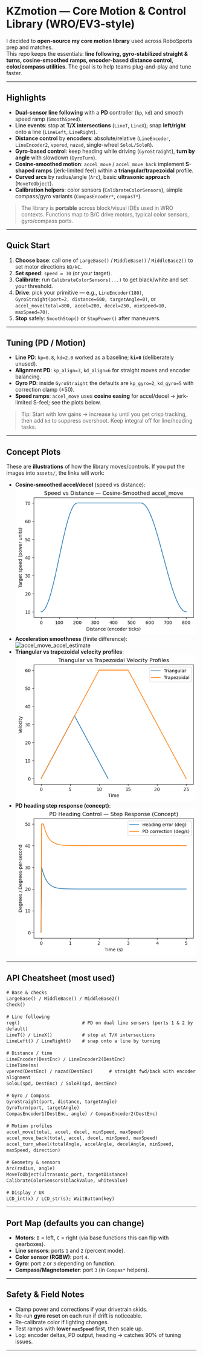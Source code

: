 # KZmotion — Core Motion & Control Library (WRO/EV3-style)

I decided to **open-source my core motion library** used across RoboSports prep and matches.  
This repo keeps the essentials: **line following, gyro-stabilized straight & turns, cosine-smoothed ramps, encoder-based distance control, color/compass utilities**. The goal is to help teams plug-and-play and tune faster.

---

## Highlights

- **Dual-sensor line following** with a **PD** controller (`kp`, `kd`) and smooth speed ramp (`SmoothSpeed`).
- **Line events**: stop at **T/X intersections** (`LineT`, `LineX`); snap **left/right** onto a line (`LineLeft`, `LineRight`).
- **Distance control** by **encoders**: absolute/relative (`LineEncoder`, `LineEncoder2`, `vpered`, `nazad`, single-wheel `SoloL/SoloR`).
- **Gyro-based control**: keep heading while driving (`GyroStraight`), **turn by angle** with slowdown (`GyroTurn`).
- **Cosine-smoothed motion**: `accel_move` / `accel_move_back` implement **S-shaped ramps** (jerk-limited feel) within a **triangular/trapezoidal** profile.
- **Curved arcs** by radius/angle (`Arc`), basic **ultrasonic approach** (`MoveToObject`).
- **Calibration helpers**: color sensors (`CalibrateColorSensors`), simple compass/gyro variants (`CompasEncoder*`, `compasT*`).

> The library is **portable** across block/visual IDEs used in WRO contexts. Functions map to B/C drive motors, typical color sensors, gyro/compass ports.

---

## Quick Start

1. **Choose base**: call one of `LargeBase()` / `MiddleBase()` / `MiddleBase2()` to set motor directions `kB/kC`.
2. **Set speed**: `speed = 30` (or your target).  
3. **Calibrate**: run `CalibrateColorSensors(...)` to get black/white and set your threshold.  
4. **Drive**: pick your primitive — e.g., `LineEncoder(180)`, `GyroStraight(port=2, distance=600, targetAngle=0)`, or  
   `accel_move(total=800, accel=200, decel=250, minSpeed=10, maxSpeed=70)`.
5. **Stop** safely: `SmoothStop()` or `StopPower()` after maneuvers.

---

## Tuning (PD / Motion)

- **Line PD**: `kp=0.8`, `kd=2.0` worked as a baseline; **`ki=0`** (deliberately unused).  
- **Alignment PD**: `kp_align=3`, `kd_align=6` for straight moves and encoder balancing.  
- **Gyro PD**: inside `GyroStraight` the defaults are `kp_gyro=2`, `kd_gyro=5` with correction clamp (±50).  
- **Speed ramps**: `accel_move` uses **cosine easing** for accel/decel → jerk-limited S-feel; see the plots below.

> Tip: Start with low gains → increase `kp` until you get crisp tracking, then add `kd` to suppress overshoot. Keep integral off for line/heading tasks.

---

## Concept Plots

These are **illustrations** of how the library moves/controls. If you put the images into `assets/`, the links will work:

- **Cosine-smoothed accel/decel** (speed vs distance):  
  ![accel_move_profile](accel_move_profile.png)
- **Acceleration smoothness** (finite difference):  
  ![accel_move_accel_estimate](ccel_move_accel_estimate.png)
- **Triangular vs trapezoidal velocity profiles**:  
  ![tri_vs_trap](tri_vs_trap.png)
- **PD heading step response (concept)**:  
  ![pd_heading_step](pd_heading_step.png)

---

## API Cheatsheet (most used)

```text
# Base & checks
LargeBase() / MiddleBase() / MiddleBase2()
Check()

# Line following
reg()                       # PD on dual line sensors (ports 1 & 2 by default)
LineT() / LineX()           # stop at T/X intersections
LineLeft() / LineRight()    # snap onto a line by turning

# Distance / time
LineEncoder(DestEnc) / LineEncoder2(DestEnc)
LineTime(ms)
vpered(DestEnc) / nazad(DestEnc)      # straight fwd/back with encoder alignment
SoloL(spd, DestEnc) / SoloR(spd, DestEnc)

# Gyro / Compass
GyroStraight(port, distance, targetAngle)
GyroTurn(port, targetAngle)
CompasEncoder1(DestEnc, angle) / CompasEncoder2(DestEnc)

# Motion profiles
accel_move(total, accel, decel, minSpeed, maxSpeed)
accel_move_back(total, accel, decel, minSpeed, maxSpeed)
accel_turn_wheel(totalAngle, accelAngle, decelAngle, minSpeed, maxSpeed, direction)

# Geometry & sensors
Arc(radius, angle)
MoveToObject(ultrasonic_port, targetDistance)
CalibrateColorSensors(blackValue, whiteValue)

# Display / UX
LCD_int(x) / LCD_str(s); WaitButton(key)
```

---

## Port Map (defaults you can change)

* **Motors**: `B` = left, `C` = right (via base functions this can flip with gearboxes).
* **Line sensors**: ports `1` and `2` (percent mode).
* **Color sensor (RGBW)**: port `4`.
* **Gyro**: port `2` or `3` depending on function.
* **Compass/Magnetometer**: port `3` (in `Compas*` helpers).

---

## Safety & Field Notes

* Clamp power and corrections if your drivetrain skids.
* Re-run **gyro reset** on each run if drift is noticeable.
* Re-calibrate color if lighting changes.
* Test ramps with **lower `maxSpeed`** first, then scale up.
* Log: encoder deltas, PD output, heading → catches 90% of tuning issues.

---
